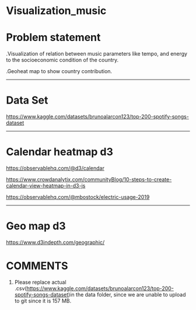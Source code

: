 # Visualization_music

# Problem statement
.Visualization of relation between music parameters like tempo, and energy to the socioeconomic condition of the country.

.Geoheat map to show country contribution.

-------------------------------------------------------------------------------------------------------------------------------------

# Data Set
https://www.kaggle.com/datasets/brunoalarcon123/top-200-spotify-songs-dataset

-------------------------------------------------------------------------------------------------------------------------------------

# Calendar heatmap d3
https://observablehq.com/@d3/calendar

https://www.crowdanalytix.com/communityBlog/10-steps-to-create-calendar-view-heatmap-in-d3-js

https://observablehq.com/@mbostock/electric-usage-2019

-------------------------------------------------------------------------------------------------------------------------------------

# Geo map d3

https://www.d3indepth.com/geographic/

# COMMENTS
1. Please replace actual .csv(https://www.kaggle.com/datasets/brunoalarcon123/top-200-spotify-songs-dataset)in the data folder, since we are unable to upload to git since it is 157 MB.
